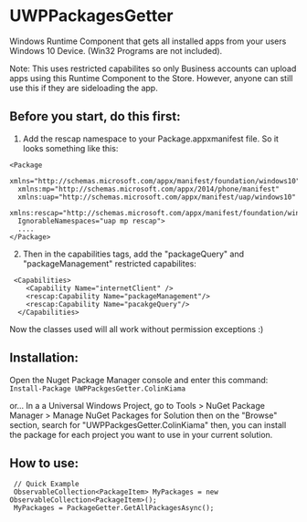 # UWPPackagesGetter
Windows Runtime Component that gets all installed apps from your users Windows 10 Device. (Win32 Programs are not included). 

Note: This uses restricted capabilites so only Business accounts can upload apps using this Runtime Component to the Store. However, anyone can still use this if they are sideloading the app.

## Before you start, do this first:

1. Add the rescap namespace to your Package.appxmanifest file. So it looks something like this:
```
<Package
  xmlns="http://schemas.microsoft.com/appx/manifest/foundation/windows10"
  xmlns:mp="http://schemas.microsoft.com/appx/2014/phone/manifest"
  xmlns:uap="http://schemas.microsoft.com/appx/manifest/uap/windows10"
  xmlns:rescap="http://schemas.microsoft.com/appx/manifest/foundation/windows10/restrictedcapabilities"
  IgnorableNamespaces="uap mp rescap">
  ....
</Package>
```

2. Then in the capabilities tags, add the "packageQuery" and "packageManagement" restricted capabilites:
```
 <Capabilities>
    <Capability Name="internetClient" />
    <rescap:Capability Name="packageManagement"/>
    <rescap:Capability Name="pacakgeQuery"/>
  </Capabilities>
```
Now the classes used will all work without permission exceptions :)

## Installation:

Open the Nuget Package Manager console and enter this command:
`Install-Package UWPPackgesGetter.ColinKiama`

or... In a a Universal Windows Project, go to Tools > NuGet Package Manager > Manage NuGet Packages for Solution then on the "Browse" section, search for "UWPPackgesGetter.ColinKiama" then, you can install the package for each project you want to use in your current solution.


## How to use:

```
 // Quick Example
 ObservableCollection<PackageItem> MyPackages = new ObservableCollection<PackageItem>();
 MyPackages = PackageGetter.GetAllPackagesAsync();
```
